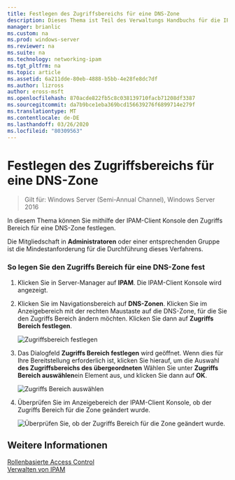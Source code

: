 ```yaml
---
title: Festlegen des Zugriffsbereichs für eine DNS-Zone
description: Dieses Thema ist Teil des Verwaltungs Handbuchs für die IP-Adressverwaltung (IPAM) in Windows Server 2016.
manager: brianlic
ms.custom: na
ms.prod: windows-server
ms.reviewer: na
ms.suite: na
ms.technology: networking-ipam
ms.tgt_pltfrm: na
ms.topic: article
ms.assetid: 6a211dde-80eb-4888-b5bb-4e28fe8dc7df
ms.author: lizross
author: eross-msft
ms.openlocfilehash: 870acde822fb5c8c038139710facb71208df3387
ms.sourcegitcommit: da7b9bce1eba369bcd156639276f6899714e279f
ms.translationtype: MT
ms.contentlocale: de-DE
ms.lasthandoff: 03/26/2020
ms.locfileid: "80309563"
---
```

# <a name="set-access-scope-for-a-dns-zone"></a>Festlegen des Zugriffsbereichs für eine DNS-Zone

>Gilt für: Windows Server (Semi-Annual Channel), Windows Server 2016

In diesem Thema können Sie mithilfe der IPAM-Client Konsole den Zugriffs Bereich für eine DNS-Zone festlegen.  
  
Die Mitgliedschaft in **Administratoren** oder einer entsprechenden Gruppe ist die Mindestanforderung für die Durchführung dieses Verfahrens.  
  
### <a name="to-set-the-access-scope-for-a-dns-zone"></a>So legen Sie den Zugriffs Bereich für eine DNS-Zone fest  
  
1.  Klicken Sie in Server-Manager auf **IPAM**. Die IPAM-Client Konsole wird angezeigt.  
  
2.  Klicken Sie im Navigationsbereich auf **DNS-Zonen**. Klicken Sie im Anzeigebereich mit der rechten Maustaste auf die DNS-Zone, für die Sie den Zugriffs Bereich ändern möchten. Klicken Sie dann auf **Zugriffs Bereich festlegen**.  
  
    ![Zugriffsbereich festlegen](../../media/Set-Access-Scope-for-a-DNS-Zone/ipam_SetAccessScopeOfZone_02.jpg)  
  
3.  Das Dialogfeld **Zugriffs Bereich festlegen** wird geöffnet. Wenn dies für Ihre Bereitstellung erforderlich ist, klicken Sie hierauf, um die Auswahl **des Zugriffsbereichs des übergeordneten** Wählen Sie unter **Zugriffs Bereich auswählen**ein Element aus, und klicken Sie dann auf **OK**.  
  
    ![Zugriffs Bereich auswählen](../../media/Set-Access-Scope-for-a-DNS-Zone/ipam_SetAccessScopeOfZone_03.jpg)  
  
4.  Überprüfen Sie im Anzeigebereich der IPAM-Client Konsole, ob der Zugriffs Bereich für die Zone geändert wurde.  
  
    ![Überprüfen Sie, ob der Zugriffs Bereich für die Zone geändert wurde.](../../media/Set-Access-Scope-for-a-DNS-Zone/ipam_SetAccessScopeOfZone_04.jpg)  
  
## <a name="see-also"></a>Weitere Informationen  
[Rollenbasierte Access Control](Role-based-Access-Control.md)  
[Verwalten von IPAM](Manage-IPAM.md)  
  


